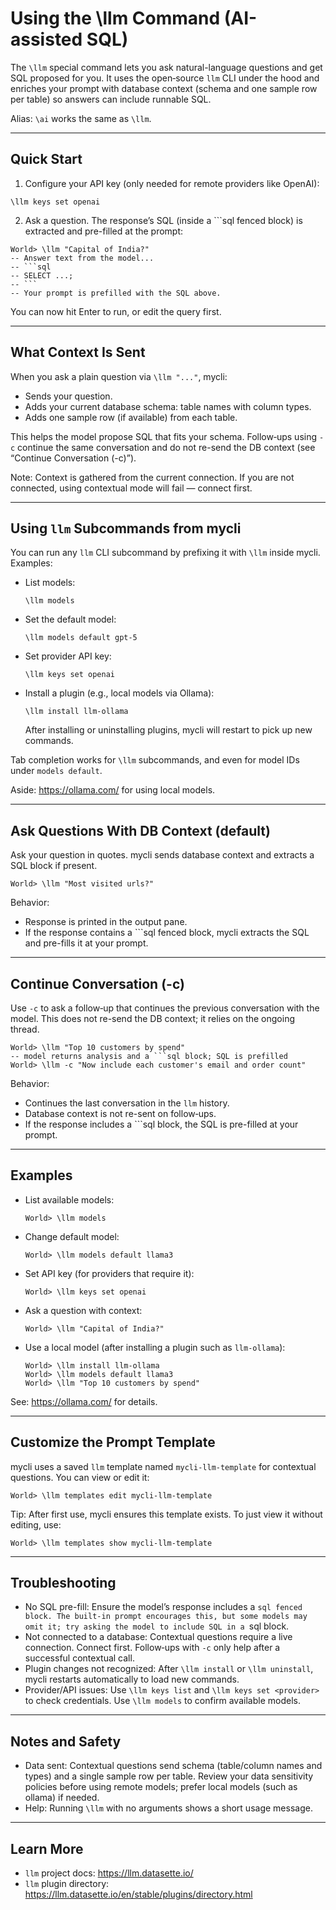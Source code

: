 # Using the \llm Command (AI-assisted SQL)

The `\llm` special command lets you ask natural-language questions and get SQL proposed for you. It uses the open‑source `llm` CLI under the hood and enriches your prompt with database context (schema and one sample row per table) so answers can include runnable SQL.

Alias: `\ai` works the same as `\llm`.

---

## Quick Start

1) Configure your API key (only needed for remote providers like OpenAI):

```text
\llm keys set openai
```

2) Ask a question. The response’s SQL (inside a ```sql fenced block) is extracted and pre-filled at the prompt:

```text
World> \llm "Capital of India?"
-- Answer text from the model...
-- ```sql
-- SELECT ...;
-- ```
-- Your prompt is prefilled with the SQL above.
```

You can now hit Enter to run, or edit the query first.

---

## What Context Is Sent

When you ask a plain question via `\llm "..."`, mycli:
- Sends your question.
- Adds your current database schema: table names with column types.
- Adds one sample row (if available) from each table.

This helps the model propose SQL that fits your schema. Follow‑ups using `-c` continue the same conversation and do not re-send the DB context (see “Continue Conversation (-c)”).

Note: Context is gathered from the current connection. If you are not connected, using contextual mode will fail — connect first.

---

## Using `llm` Subcommands from mycli

You can run any `llm` CLI subcommand by prefixing it with `\llm` inside mycli. Examples:

- List models:
  ```text
  \llm models
  ```
- Set the default model:
  ```text
  \llm models default gpt-5
  ```
- Set provider API key:
  ```text
  \llm keys set openai
  ```
- Install a plugin (e.g., local models via Ollama):
  ```text
  \llm install llm-ollama
  ```
  After installing or uninstalling plugins, mycli will restart to pick up new commands.

Tab completion works for `\llm` subcommands, and even for model IDs under `models default`.

Aside: <https://ollama.com/> for using local models.

---

## Ask Questions With DB Context (default)

Ask your question in quotes. mycli sends database context and extracts a SQL block if present.

```text
World> \llm "Most visited urls?"
```

Behavior:
- Response is printed in the output pane.
- If the response contains a ```sql fenced block, mycli extracts the SQL and pre-fills it at your prompt.

---

## Continue Conversation (-c)

Use `-c` to ask a follow‑up that continues the previous conversation with the model. This does not re-send the DB context; it relies on the ongoing thread.

```text
World> \llm "Top 10 customers by spend"
-- model returns analysis and a ```sql block; SQL is prefilled
World> \llm -c "Now include each customer's email and order count"
```

Behavior:
- Continues the last conversation in the `llm` history.
- Database context is not re-sent on follow‑ups.
- If the response includes a ```sql block, the SQL is pre-filled at your prompt.


---

## Examples

- List available models:
  ```text
  World> \llm models
  ```

- Change default model:
  ```text
  World> \llm models default llama3
  ```

- Set API key (for providers that require it):
  ```text
  World> \llm keys set openai
  ```

- Ask a question with context:
  ```text
  World> \llm "Capital of India?"
  ```

- Use a local model (after installing a plugin such as `llm-ollama`):
  ```text
  World> \llm install llm-ollama
  World> \llm models default llama3
  World> \llm "Top 10 customers by spend"
  ```

See: <https://ollama.com/> for details.

---

## Customize the Prompt Template

mycli uses a saved `llm` template named `mycli-llm-template` for contextual questions. You can view or edit it:

```text
World> \llm templates edit mycli-llm-template
```

Tip: After first use, mycli ensures this template exists. To just view it without editing, use:

```text
World> \llm templates show mycli-llm-template
```

---

## Troubleshooting

- No SQL pre-fill: Ensure the model’s response includes a ```sql fenced block. The built‑in prompt encourages this, but some models may omit it; try asking the model to include SQL in a ```sql block.
- Not connected to a database: Contextual questions require a live connection. Connect first. Follow‑ups with `-c` only help after a successful contextual call.
- Plugin changes not recognized: After `\llm install` or `\llm uninstall`, mycli restarts automatically to load new commands.
- Provider/API issues: Use `\llm keys list` and `\llm keys set <provider>` to check credentials. Use `\llm models` to confirm available models.

---

## Notes and Safety

- Data sent: Contextual questions send schema (table/column names and types) and a single sample row per table. Review your data sensitivity policies before using remote models; prefer local models (such as ollama) if needed.
- Help: Running `\llm` with no arguments shows a short usage message.

---

## Learn More

- `llm` project docs: https://llm.datasette.io/
- `llm` plugin directory: https://llm.datasette.io/en/stable/plugins/directory.html

